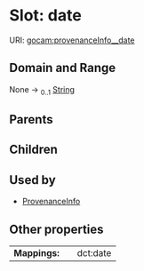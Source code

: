 
# Slot: date



URI: [gocam:provenanceInfo__date](https://w3id.org/gocam/provenanceInfo__date)


## Domain and Range

None &#8594;  <sub>0..1</sub> [String](types/String.md)

## Parents


## Children


## Used by

 * [ProvenanceInfo](ProvenanceInfo.md)

## Other properties

|  |  |  |
| --- | --- | --- |
| **Mappings:** | | dct:date |
